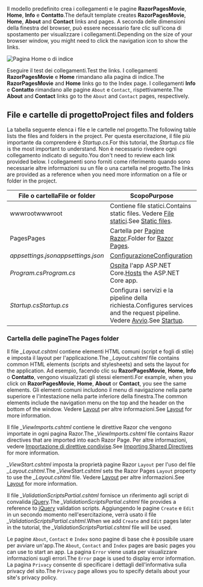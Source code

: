 <span data-ttu-id="142d9-101">Il modello predefinito crea i collegamenti e le pagine **RazorPagesMovie**, **Home**, **Info** e **Contatto**.</span><span class="sxs-lookup"><span data-stu-id="142d9-101">The default template creates **RazorPagesMovie**, **Home**, **About** and **Contact** links and pages.</span></span> <span data-ttu-id="142d9-102">A seconda delle dimensioni della finestra del browser, può essere necessario fare clic sull'icona di spostamento per visualizzare i collegamenti.</span><span class="sxs-lookup"><span data-stu-id="142d9-102">Depending on the size of your browser window, you might need to click the navigation icon to show the links.</span></span>

![Pagina Home o di indice](../../tutorials/razor-pages/razor-pages-start/_static/home2.png)

<span data-ttu-id="142d9-104">Eseguire il test dei collegamenti.</span><span class="sxs-lookup"><span data-stu-id="142d9-104">Test the links.</span></span> <span data-ttu-id="142d9-105">I collegamenti **RazorPagesMovie** e **Home** rimandano alla pagina di indice.</span><span class="sxs-lookup"><span data-stu-id="142d9-105">The **RazorPagesMovie** and **Home** links go to the Index page.</span></span> <span data-ttu-id="142d9-106">I collegamenti **Info** e **Contatto** rimandano alle pagine `About` e `Contact`, rispettivamente.</span><span class="sxs-lookup"><span data-stu-id="142d9-106">The **About** and **Contact** links go to the `About` and `Contact` pages, respectively.</span></span>

## <a name="project-files-and-folders"></a><span data-ttu-id="142d9-107">File e cartelle di progetto</span><span class="sxs-lookup"><span data-stu-id="142d9-107">Project files and folders</span></span>

<span data-ttu-id="142d9-108">La tabella seguente elenca i file e le cartelle nel progetto.</span><span class="sxs-lookup"><span data-stu-id="142d9-108">The following table lists the files and folders in the project.</span></span> <span data-ttu-id="142d9-109">Per questa esercitazione, il file più importante da comprendere è *Startup.cs*.</span><span class="sxs-lookup"><span data-stu-id="142d9-109">For this tutorial, the *Startup.cs* file is the most important to understand.</span></span> <span data-ttu-id="142d9-110">Non è necessario rivedere ogni collegamento indicato di seguito.</span><span class="sxs-lookup"><span data-stu-id="142d9-110">You don't need to review each link provided below.</span></span> <span data-ttu-id="142d9-111">I collegamenti sono forniti come riferimento quando sono necessarie altre informazioni su un file o una cartella nel progetto.</span><span class="sxs-lookup"><span data-stu-id="142d9-111">The links are provided as a reference when you need more information on a file or folder in the project.</span></span>

| <span data-ttu-id="142d9-112">File o cartella</span><span class="sxs-lookup"><span data-stu-id="142d9-112">File or folder</span></span>              | <span data-ttu-id="142d9-113">Scopo</span><span class="sxs-lookup"><span data-stu-id="142d9-113">Purpose</span></span> |
| ----------------- | ------------ |
| <span data-ttu-id="142d9-114">wwwroot</span><span class="sxs-lookup"><span data-stu-id="142d9-114">wwwroot</span></span> | <span data-ttu-id="142d9-115">Contiene file statici.</span><span class="sxs-lookup"><span data-stu-id="142d9-115">Contains static files.</span></span> <span data-ttu-id="142d9-116">Vedere [File statici](xref:fundamentals/static-files).</span><span class="sxs-lookup"><span data-stu-id="142d9-116">See [Static files](xref:fundamentals/static-files).</span></span> |
| <span data-ttu-id="142d9-117">Pages</span><span class="sxs-lookup"><span data-stu-id="142d9-117">Pages</span></span> | <span data-ttu-id="142d9-118">Cartella per [Pagine Razor](xref:razor-pages/index).</span><span class="sxs-lookup"><span data-stu-id="142d9-118">Folder for [Razor Pages](xref:razor-pages/index).</span></span> |
| <span data-ttu-id="142d9-119">*appsettings.json*</span><span class="sxs-lookup"><span data-stu-id="142d9-119">*appsettings.json*</span></span> | [<span data-ttu-id="142d9-120">Configurazione</span><span class="sxs-lookup"><span data-stu-id="142d9-120">Configuration</span></span>](xref:fundamentals/configuration/index) |
| <span data-ttu-id="142d9-121">*Program.cs*</span><span class="sxs-lookup"><span data-stu-id="142d9-121">*Program.cs*</span></span> | <span data-ttu-id="142d9-122">[Ospita](xref:fundamentals/host/index) l'app ASP.NET Core.</span><span class="sxs-lookup"><span data-stu-id="142d9-122">[Hosts](xref:fundamentals/host/index) the ASP.NET Core app.</span></span>|
| <span data-ttu-id="142d9-123">*Startup.cs*</span><span class="sxs-lookup"><span data-stu-id="142d9-123">*Startup.cs*</span></span> | <span data-ttu-id="142d9-124">Configura i servizi e la pipeline della richiesta.</span><span class="sxs-lookup"><span data-stu-id="142d9-124">Configures services and the request pipeline.</span></span> <span data-ttu-id="142d9-125">Vedere [Avvio](xref:fundamentals/startup).</span><span class="sxs-lookup"><span data-stu-id="142d9-125">See [Startup](xref:fundamentals/startup).</span></span>|

### <a name="the-pages-folder"></a><span data-ttu-id="142d9-126">Cartella delle pagine</span><span class="sxs-lookup"><span data-stu-id="142d9-126">The Pages folder</span></span>

<span data-ttu-id="142d9-127">Il file *_Layout.cshtml* contiene elementi HTML comuni (script e fogli di stile) e imposta il layout per l'applicazione.</span><span class="sxs-lookup"><span data-stu-id="142d9-127">The *_Layout.cshtml* file contains common HTML elements (scripts and stylesheets) and sets the layout for the application.</span></span> <span data-ttu-id="142d9-128">Ad esempio, facendo clic su **RazorPagesMovie**, **Home**, **Info** o **Contatto**, vengono visualizzati gli stessi elementi.</span><span class="sxs-lookup"><span data-stu-id="142d9-128">For example, when you click on **RazorPagesMovie**, **Home**, **About** or **Contact**, you see the same elements.</span></span> <span data-ttu-id="142d9-129">Gli elementi comuni includono il menu di navigazione nella parte superiore e l'intestazione nella parte inferiore della finestra.</span><span class="sxs-lookup"><span data-stu-id="142d9-129">The common elements include the navigation menu on the top and the header on the bottom of the window.</span></span> <span data-ttu-id="142d9-130">Vedere [Layout](xref:mvc/views/layout) per altre informazioni.</span><span class="sxs-lookup"><span data-stu-id="142d9-130">See [Layout](xref:mvc/views/layout) for more information.</span></span>

<span data-ttu-id="142d9-131">Il file *_ViewImports.cshtml* contiene le direttive Razor che vengono importate in ogni pagina Razor.</span><span class="sxs-lookup"><span data-stu-id="142d9-131">The *_ViewImports.cshtml* file contains Razor directives that are imported into each Razor Page.</span></span> <span data-ttu-id="142d9-132">Per altre informazioni, vedere [Importazione di direttive condivise](xref:mvc/views/layout#importing-shared-directives).</span><span class="sxs-lookup"><span data-stu-id="142d9-132">See [Importing Shared Directives](xref:mvc/views/layout#importing-shared-directives) for more information.</span></span>

<span data-ttu-id="142d9-133">*_ViewStart.cshtml* imposta la proprietà pagine Razor `Layout` per l'uso del file *_Layout.cshtml*.</span><span class="sxs-lookup"><span data-stu-id="142d9-133">The *_ViewStart.cshtml* sets the Razor Pages `Layout` property to use the *_Layout.cshtml* file.</span></span> <span data-ttu-id="142d9-134">Vedere [Layout](xref:mvc/views/layout) per altre informazioni.</span><span class="sxs-lookup"><span data-stu-id="142d9-134">See [Layout](xref:mvc/views/layout) for more information.</span></span>

<span data-ttu-id="142d9-135">Il file *_ValidationScriptsPartial.cshtml* fornisce un riferimento agli script di convalida [jQuery](https://jquery.com/).</span><span class="sxs-lookup"><span data-stu-id="142d9-135">The *_ValidationScriptsPartial.cshtml* file provides a reference to [jQuery](https://jquery.com/) validation scripts.</span></span> <span data-ttu-id="142d9-136">Aggiungendo le pagine `Create` e `Edit` in un secondo momento nell'esercitazione, verrà usato il file *_ValidationScriptsPartial.cshtml*.</span><span class="sxs-lookup"><span data-stu-id="142d9-136">When we add `Create` and `Edit` pages later in the tutorial, the *_ValidationScriptsPartial.cshtml* file will be used.</span></span>

<span data-ttu-id="142d9-137">Le pagine `About`, `Contact` e `Index` sono pagine di base che è possibile usare per avviare un'app.</span><span class="sxs-lookup"><span data-stu-id="142d9-137">The `About`, `Contact` and `Index` pages are basic pages you can use to start an app.</span></span> <span data-ttu-id="142d9-138">La pagina `Error` viene usata per visualizzare informazioni sugli errori.</span><span class="sxs-lookup"><span data-stu-id="142d9-138">The `Error` page is used to display error information.</span></span> <span data-ttu-id="142d9-139">La pagina `Privacy` consente di specificare i dettagli dell'informativa sulla privacy del sito.</span><span class="sxs-lookup"><span data-stu-id="142d9-139">The `Privacy` page allows you to specify details about your site's privacy policy.</span></span>
